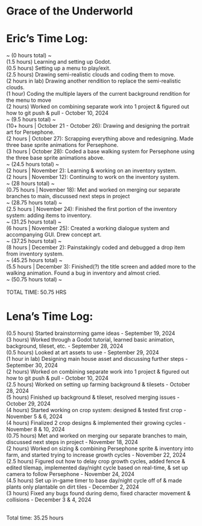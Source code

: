 # Grace of the Underworld

# Eric’s Time Log: <br />
~ (0 hours total) ~ <br />
(1.5 hours) Learning and setting up Godot. <br />
(0.5 hours) Setting up a menu to play/exit. <br />
(2.5 hours) Drawing semi-realistic clouds and coding them to move. <br />
(2 hours in lab) Drawing another rendition to replace the semi-realistic clouds. <br />
(1 hour) Coding the multiple layers of the current background rendition for the menu to move <br />
(2 hours) Worked on combining separate work into 1 project & figured out how to git push & pull - October 10, 2024 <br />
~ (9.5 hours total) ~ <br />
(10+ hours | October 21 - October 26): Drawing and designing the portrait art for Persephone. <br />
(2 hours  | October 27): Scrapping everything above and redesigning. Made three base sprite animations for Persephone. <br />
(3 hours  | October 28): Coded a base walking system for Persephone using the three base sprite animations above. <br />
~ (24.5 hours total) ~ <br />
(2 hours | November 2): Learning & working on an inventory system. <br />
(2 hours | November 12): Continuing to work on the inventory system. <br />
~ (28 hours total) ~ <br />
(0.75 hours | November 18): Met and worked on merging our separate branches to main, discussed next steps in project <br /> 
~ (28.75 hours total) ~ <br />
(2.5 hours | November 24): Finished the first portion of the inventory system: adding items to inventory. <br />
~ (31.25 hours total) ~ <br />
(6 hours | November 25): Created a working dialogue system and accompanying GUI. Drew concept art. <br />
~ (37.25 hours total) ~ <br />
(8 hours | December 2): Painstakingly coded and debugged a drop item from inventory system. <br />
~ (45.25 hours total) ~ <br />
(5.5 hours | December 3): Finished(?) the title screen and added more to the walking animation. Found a bug in inventory and almost cried. <br />
~ (50.75 hours total) ~ <br />
<br /> TOTAL TIME: 50.75 HRS

# Lena’s Time Log:
(0.5 hours) Started brainstorming game ideas - September 19, 2024 <br />
(3 hours) Worked through a Godot tutorial, learned basic animation, background, tileset, etc. - September 28, 2024 <br />
(0.5 hours) Looked at art assets to use - September 29, 2024 <br />
(1 hour in lab) Designing main house asset and discussing further steps - September 30, 2024 <br />
(2 hours) Worked on combining separate work into 1 project & figured out how to git push & pull - October 10, 2024 <br />
(2.5 hours) Worked on setting up farming background & tilesets - October 28, 2024 <br />
(5 hours) Finished up background & tileset, resolved merging issues - October 29, 2024 <br />
(4 hours) Started working on crop system: designed & tested first crop - November 5 & 6, 2024 <br />
(4 hours) Finalized 2 crop designs & implemented their growing cycles - November 8 & 10, 2024 <br />
(0.75 hours) Met and worked on merging our separate branches to main, discussed next steps in project - November 18, 2024  <br /> 
(2 hours) Worked on sizing & combining Persephone sprite & inventory into farm, and started trying to increase growth cycles - November 22, 2024 <br /> 
(2.5 hours) Figured out how to delay crop growth cycles, added fence & edited tilemap, implemented day/night cycle based on real-time, & set up camera to follow Persephone - November 24, 2024 <br />
(4.5 hours) Set up in-game timer to base day/night cycle off of & made plants only plantable on dirt tiles - December 2, 2024 <br />
(3 hours) Fixed any bugs found during demo, fixed character movement & collisions - December 3 & 4, 2024 <br /> <br />

Total time: 35.25 hours
